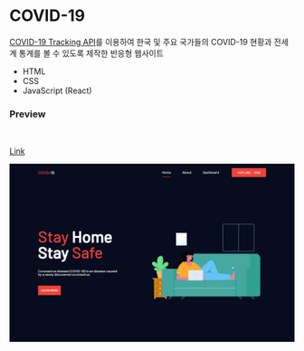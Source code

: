 # COVID-19

[COVID-19 Tracking API](https://rapidapi.com/slotixsro-slotixsro-default/api/covid-19-tracking)를 이용하여 한국 및 주요 국가들의 COVID-19 현황과 전세계 통계를 볼 수 있도록 제작한 반응형 웹사이트

- HTML
- CSS
- JavaScript (React)



### Preview
<br>

[Link](https://www.notion.so/Preview-COVID-19-Tracking-Web-f9d8cf1c1bcc4bd3b863d97d6116b105)

![](src/assets/preview.png)